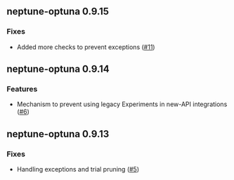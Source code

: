 ## neptune-optuna 0.9.15

### Fixes
- Added more checks to prevent exceptions ([#11](https://github.com/neptune-ai/neptune-optuna/pull/11))

## neptune-optuna 0.9.14

### Features
- Mechanism to prevent using legacy Experiments in new-API integrations ([#6](https://github.com/neptune-ai/neptune-optuna/pull/6))

## neptune-optuna 0.9.13

### Fixes
- Handling exceptions and trial pruning ([#5](https://github.com/neptune-ai/neptune-optuna/pull/5))
